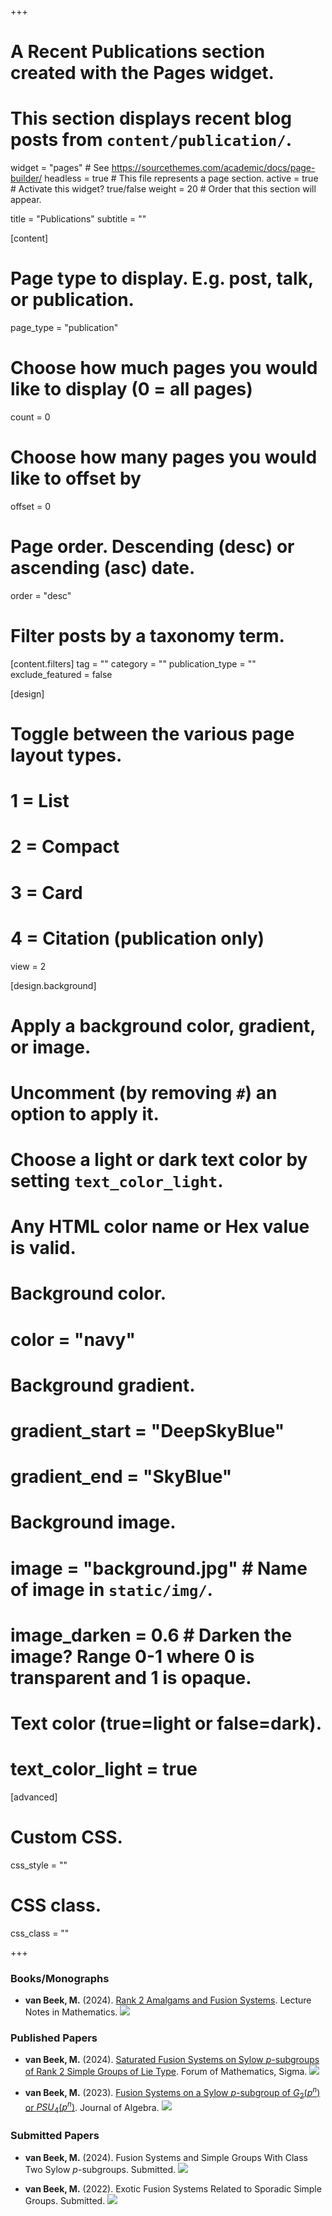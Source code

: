 +++
# A Recent Publications section created with the Pages widget.
# This section displays recent blog posts from `content/publication/`.

widget = "pages"  # See https://sourcethemes.com/academic/docs/page-builder/
headless = true  # This file represents a page section.
active = true  # Activate this widget? true/false
weight = 20  # Order that this section will appear.

title = "Publications"
subtitle = ""

[content]
  # Page type to display. E.g. post, talk, or publication.
  page_type = "publication"
  
  # Choose how much pages you would like to display (0 = all pages)
  count = 0
  
  # Choose how many pages you would like to offset by
  offset = 0

  # Page order. Descending (desc) or ascending (asc) date.
  order = "desc"

  # Filter posts by a taxonomy term.
  [content.filters]
    tag = ""
    category = ""
    publication_type = ""
    exclude_featured = false
  
[design]
  # Toggle between the various page layout types.
  #   1 = List
  #   2 = Compact
  #   3 = Card
  #   4 = Citation (publication only)
  view = 2
  
[design.background]
  # Apply a background color, gradient, or image.
  #   Uncomment (by removing `#`) an option to apply it.
  #   Choose a light or dark text color by setting `text_color_light`.
  #   Any HTML color name or Hex value is valid.
    
  # Background color.
  # color = "navy"
  
  # Background gradient.
  # gradient_start = "DeepSkyBlue"
  # gradient_end = "SkyBlue"
  
  # Background image.
  # image = "background.jpg"  # Name of image in `static/img/`.
  # image_darken = 0.6  # Darken the image? Range 0-1 where 0 is transparent and 1 is opaque.

  # Text color (true=light or false=dark).
  # text_color_light = true  
  
[advanced]
 # Custom CSS. 
 css_style = ""
 
 # CSS class.
 css_class = ""

+++


### Books/Monographs

* **van Beek, M.** (2024). [Rank 2 Amalgams and Fusion Systems](https://link.springer.com/book/9783031544606). Lecture Notes in Mathematics.
[<img src="img/arxiv.png">](https://arxiv.org/abs/2210.01013)

### Published Papers

* **van Beek, M.** (2024). [Saturated Fusion Systems on Sylow $p$-subgroups of Rank $2$ Simple Groups of Lie Type](https://www.cambridge.org/core/journals/forum-of-mathematics-sigma/article/fusion-systems-and-rank-2-simple-groups-of-lie-type/AEF03F8DF74D645CA367155D0E2A1D30). Forum of Mathematics, Sigma.
[<img src="img/arxiv.png">](https://arxiv.org/abs/2302.02222)

* **van Beek, M.** (2023). [Fusion Systems on a Sylow $p$-subgroup of $G_2(p^n)$ or $PSU_4(p^n)$](https://www.sciencedirect.com/science/article/pii/S0021869322004537). Journal of Algebra. [<img src="img/arxiv.png">](https://arxiv.org/abs/2108.11691)

### Submitted Papers

* **van Beek, M.** (2024). Fusion Systems and Simple Groups With Class Two Sylow $p$-subgroups. Submitted.
[<img src="img/arxiv.png">](https://arxiv.org/abs/2409.18870)

* **van Beek, M.** (2022). Exotic Fusion Systems Related to Sporadic Simple Groups. Submitted.
[<img src="img/arxiv.png">](https://arxiv.org/abs/2201.01790)